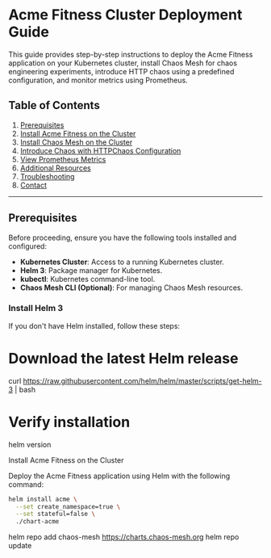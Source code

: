 # Acme Fitness Cluster Deployment Guide

This guide provides step-by-step instructions to deploy the Acme Fitness application on your Kubernetes cluster, install Chaos Mesh for chaos engineering experiments, introduce HTTP chaos using a predefined configuration, and monitor metrics using Prometheus.

## Table of Contents

1. [Prerequisites](#prerequisites)
2. [Install Acme Fitness on the Cluster](#install-acme-fitness-on-the-cluster)
3. [Install Chaos Mesh on the Cluster](#install-chaos-mesh-on-the-cluster)
4. [Introduce Chaos with HTTPChaos Configuration](#introduce-chaos-with-httpchaos-configuration)
5. [View Prometheus Metrics](#view-prometheus-metrics)
6. [Additional Resources](#additional-resources)
7. [Troubleshooting](#troubleshooting)
8. [Contact](#contact)

---

## Prerequisites

Before proceeding, ensure you have the following tools installed and configured:

- **Kubernetes Cluster**: Access to a running Kubernetes cluster.
- **Helm 3**: Package manager for Kubernetes.
- **kubectl**: Kubernetes command-line tool.
- **Chaos Mesh CLI (Optional)**: For managing Chaos Mesh resources.

### Install Helm 3

If you don't have Helm installed, follow these steps:

# Download the latest Helm release
curl https://raw.githubusercontent.com/helm/helm/master/scripts/get-helm-3 | bash

# Verify installation
helm version

Install Acme Fitness on the Cluster

Deploy the Acme Fitness application using Helm with the following command:

```bash
helm install acme \
  --set create_namespace=true \
  --set stateful=false \
  ./chart-acme
```

helm repo add chaos-mesh https://charts.chaos-mesh.org
helm repo update